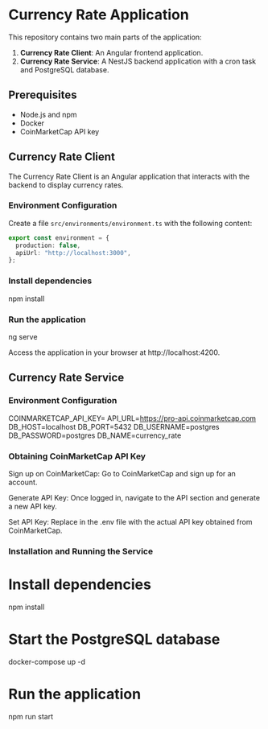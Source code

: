 # Currency Rate Application

This repository contains two main parts of the application:

1. **Currency Rate Client**: An Angular frontend application.
2. **Currency Rate Service**: A NestJS backend application with a cron task and PostgreSQL database.

## Prerequisites

- Node.js and npm
- Docker
- CoinMarketCap API key

## Currency Rate Client

The Currency Rate Client is an Angular application that interacts with the backend to display currency rates.

### Environment Configuration

Create a file `src/environments/environment.ts` with the following content:

```typescript
export const environment = {
  production: false,
  apiUrl: "http://localhost:3000",
};
```

### Install dependencies

npm install

### Run the application

ng serve

Access the application in your browser at http://localhost:4200.

## Currency Rate Service

### Environment Configuration

COINMARKETCAP_API_KEY=<your-coinmarketcap-api-key>
API_URL=https://pro-api.coinmarketcap.com
DB_HOST=localhost
DB_PORT=5432
DB_USERNAME=postgres
DB_PASSWORD=postgres
DB_NAME=currency_rate

### Obtaining CoinMarketCap API Key

Sign up on CoinMarketCap:
Go to CoinMarketCap and sign up for an account.

Generate API Key:
Once logged in, navigate to the API section and generate a new API key.

Set API Key:
Replace <your-coinmarketcap-api-key> in the .env file with the actual API key obtained from CoinMarketCap.

### Installation and Running the Service

# Install dependencies

npm install

# Start the PostgreSQL database

docker-compose up -d

# Run the application

npm run start
